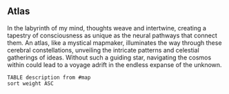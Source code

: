 ## Atlas 
In the labyrinth of my mind, thoughts weave and intertwine, creating a tapestry of consciousness as unique as the neural pathways that connect them. An atlas, like a mystical mapmaker, illuminates the way through these cerebral constellations, unveiling the intricate patterns and celestial gatherings of ideas. Without such a guiding star, navigating the cosmos within could lead to a voyage adrift in the endless expanse of the unknown.

```dataview 
TABLE description from #map 
sort weight ASC
```


